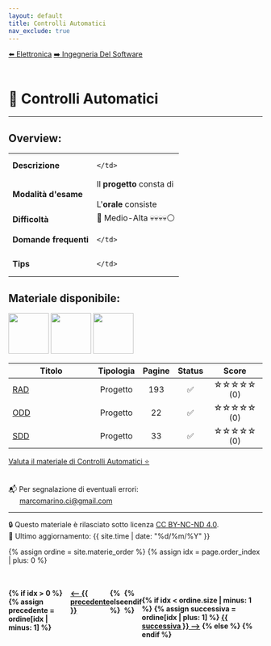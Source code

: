 ```yaml
---
layout: default
title: Controlli Automatici
nav_exclude: true
---
```


<div class="nav-buttons">
  <a href="/Bibbie/Elettronica/" class="nav-button left">⬅️ Elettronica</a>
  <a href="/Bibbie/Elettrotecnica/" class="nav-button right">➡️ Ingegneria Del Software</a>
</div>

<br>

<script>
  document.addEventListener('DOMContentLoaded', () => {
    const btn = document.getElementById('theme-toggle');
    const saved = localStorage.getItem('theme');
    if (saved) {
      jtd.setTheme(saved);
      if (btn) btn.textContent = saved === 'dark' ? '☀️' : '🌙';
    }
    if (btn) {
      btn.addEventListener('click', () => {
        const curr = jtd.getTheme();
        const next = curr === 'dark' ? 'light' : 'dark';
        jtd.setTheme(next);
        localStorage.setItem('theme', next);
        btn.textContent = next === 'dark' ? '☀️' : '🌙';
      });
    }
  });
</script>

# 📘 Controlli Automatici
---

## Overview:

<table>
  <tr>
    <td><strong>Descrizione</strong></td>
    <td>
      
    </td>
  </tr>
  <tr>
    <td><strong>Modalità d'esame</strong></td>
    <td>
      Il <strong>progetto</strong> consta di
      <br><br>
      L'<strong>orale</strong> consiste
    </td>
  </tr>
  <tr>
    <td><strong>Difficoltà</strong></td>
    <td>🔺 Medio-Alta 💀💀💀💀⚪</td>
  </tr>
  <tr>
    <td><strong>Domande frequenti</strong></td>
    <td>
      
    </td>
  </tr>
  <tr>
    <td><strong>Tips</strong></td>
    <td>
      
    </td>
  </tr>
</table>

## Materiale disponibile:

<img src="{{ '/assets/images/CopertinaRAD.png' | relative_url }}" width="80">
<img src="{{ '/assets/images/CopertinaODD.png' | relative_url }}" width="80">
<img src="{{ '/assets/images/CopertinaSDD.png' | relative_url }}" width="80">

<table>
  <thead>
    <tr>
      <th style="width: 69%; text-align: center;">Titolo</th>
      <th style="width: 2%; text-align: center;">Tipologia</th>
      <th style="width: 2%; text-align: center;">Pagine</th>
      <th style="width: 2%; text-align: center;">Status</th>
      <th style="width: 25%; text-align: center;">Score</th>
    </tr>
  </thead>
  <tbody>
    <tr>
      <td>
        <a href="../Ingegneria Del Software/RAD.pdf" target="_blank">RAD</a>
      </td>
      <td style="text-align: center;">Progetto</td>
      <td style="text-align: center;">193</td>
      <td style="text-align: center;">✅</td>
      <td style="text-align: center;">☆☆☆☆☆ (0)</td>
    </tr>
    <tr>
      <td>
        <a href="../Ingegneria Del Software/ODD.pdf" target="_blank">ODD</a>
      </td>
      <td style="text-align: center;">Progetto</td>
      <td style="text-align: center;">22</td>
      <td style="text-align: center;">✅</td>
      <td style="text-align: center;">☆☆☆☆☆ (0)</td>
    </tr>
    <tr>
      <td>
        <a href="../Ingegneria Del Software/SDD.pdf" target="_blank">SDD</a>
      </td>
      <td style="text-align: center;">Progetto</td>
      <td style="text-align: center;">33</td>
      <td style="text-align: center;">✅</td>
      <td style="text-align: center;">☆☆☆☆☆ (0)</td>
    </tr>
  </tbody>
</table>

<a href="https://docs.google.com/forms/d/e/1FAIpQLSdtodu3VPHwG825FNluwVazuPSc_mzX1lgQC1v22RndIOVhaQ/viewform" target="_blank" rel="noopener noreferrer">
  Valuta il materiale di Controlli Automatici ⭐
</a> <br><br>

📬 Per segnalazione di eventuali errori:  
&emsp;&nbsp;&nbsp;[marcomarino.ci@gmail.com](mailto:marcomarino.ci@gmail.com)

---
🔒 Questo materiale è rilasciato sotto licenza [CC BY-NC-ND 4.0](https://creativecommons.org/licenses/by-nc-nd/4.0/).  
🔗 Ultimo aggiornamento: {{ site.time | date: "%d/%m/%Y" }}

{% assign ordine = site.materie_order %}
{% assign idx = page.order_index | plus: 0 %}

<div style="margin-top: 3rem; display: flex; justify-content: space-between; font-weight: bold;">
  {% if idx > 0 %}
    {% assign precedente = ordine[idx | minus: 1] %}
    <a href="/{{ precedente | replace: ' ', '%20' }}/">⟵ {{ precedente }}</a>
  {% else %}
    <span></span>
  {% endif %}

  {% if idx < ordine.size | minus: 1 %}
    {% assign successiva = ordine[idx | plus: 1] %}
    <a href="/{{ successiva | replace: ' ', '%20' }}/">{{ successiva }} ⟶</a>
  {% else %}
    <span></span>
  {% endif %}
</div>
